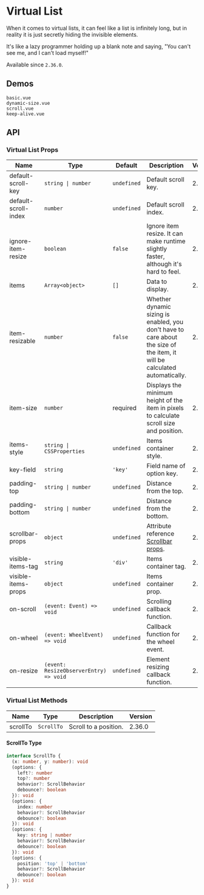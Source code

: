 # Virtual List

When it comes to virtual lists, it can feel like a list is infinitely long, but in reality it is just secretly hiding the invisible elements.

It's like a lazy programmer holding up a blank note and saying, "You can't see me, and I can't load myself!"

Available since `2.36.0`.

## Demos

```demo
basic.vue
dynamic-size.vue
scroll.vue
keep-alive.vue
```

## API

### Virtual List Props

| Name | Type | Default | Description | Version |
| --- | --- | --- | --- | --- |
| default-scroll-key | `string \| number` | `undefined` | Default scroll key. | 2.36.0 |
| default-scroll-index | `number` | `undefined` | Default scroll index. | 2.36.0 |
| ignore-item-resize | `boolean` | `false` | Ignore item resize. It can make runtime slightly faster, although it's hard to feel. | 2.36.0 |
| items | `Array<object>` | `[]` | Data to display. | 2.36.0 |
| item-resizable | `number` | `false` | Whether dynamic sizing is enabled, you don't have to care about the size of the item, it will be calculated automatically. | 2.36.0 |
| item-size | `number` | required | Displays the minimum height of the item in pixels to calculate scroll size and position. | 2.36.0 |
| items-style | `string \| CSSProperties` | `undefined` | Items container style. | 2.36.0 |
| key-field | `string` | `'key'` | Field name of option key. | 2.36.0 |
| padding-top | `string \| number` | `undefined` | Distance from the top. | 2.36.0 |
| padding-bottom | `string \| number` | `undefined` | Distance from the bottom. | 2.36.0 |
| scrollbar-props | `object` | `undefined` | Attribute reference [Scrollbar props](scrollbar#Scrollbar-Props). | 2.36.0 |
| visible-items-tag | `string` | `'div'` | Items container tag. | 2.36.0 |
| visible-items-props | `object` | `undefined` | Items container prop. | 2.36.0 |
| on-scroll | `(event: Event) => void` | `undefined` | Scrolling callback function. | 2.36.0 |
| on-wheel | `(event: WheelEvent) => void` | `undefined` | Callback function for the wheel event. | 2.36.0 |
| on-resize | `(event: ResizeObserverEntry) => void` | `undefined` | Element resizing callback function. | 2.36.0 |

### Virtual List Methods

| Name     | Type       | Description           | Version |
| -------- | ---------- | --------------------- | ------- |
| scrollTo | `ScrollTo` | Scroll to a position. | 2.36.0  |

#### ScrollTo Type

```ts
interface ScrollTo {
  (x: number, y: number): void
  (options: {
    left?: number
    top?: number
    behavior?: ScrollBehavior
    debounce?: boolean
  }): void
  (options: {
    index: number
    behavior?: ScrollBehavior
    debounce?: boolean
  }): void
  (options: {
    key: string | number
    behavior?: ScrollBehavior
    debounce?: boolean
  }): void
  (options: {
    position: 'top' | 'bottom'
    behavior?: ScrollBehavior
    debounce?: boolean
  }): void
}
```
